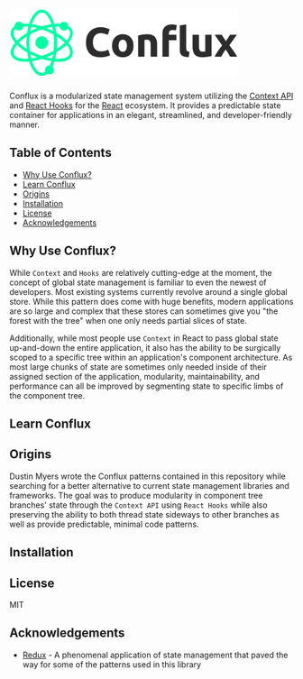 <h1><img src="./logo/conflux-logo.png" alt="Conflux library logo" height="120" aria-lable="Conflux library logo" /></h1>

Conflux is a modularized state management system utilizing the [Context API](https://reactjs.org/docs/context.html) and [React Hooks](https://reactjs.org/docs/hooks-intro.html) for the [React](https://reactjs.org/) ecosystem. It provides a predictable state container for applications in an elegant, streamlined, and developer-friendly manner.

## Table of Contents

- [Why Use Conflux?](#why-use-conflux)
- [Learn Conflux](#learn-conflux)
- [Origins](#origins)
- [Installation](#installation)
- [License](#license)
- [Acknowledgements](#acknowledgements)

## Why Use Conflux?

While `Context` and `Hooks` are relatively cutting-edge at the moment, the concept of global state management is familiar to even the newest of developers. Most existing systems currently revolve around a single global store. While this pattern does come with huge benefits, modern applications are so large and complex that these stores can sometimes give you "the forest with the tree" when one only needs partial slices of state.

Additionally, while most people use `Context` in React to pass global state up-and-down the entire application, it also has the ability to be surgically scoped to a specific tree within an application's component architecture. As most large chunks of state are sometimes only needed inside of their assigned section of the application, modularity, maintainability, and performance can all be improved by segmenting state to specific limbs of the component tree.

## Learn Conflux

## Origins

Dustin Myers wrote the Conflux patterns contained in this repository while searching for a better alternative to current state management libraries and frameworks. The goal was to produce modularity in component tree branches' state through the `Context API` using `React Hooks` while also preserving the ability to both thread state sideways to other branches as well as provide predictable, minimal code patterns.

## Installation

## License

MIT

## Acknowledgements

- [Redux](https://github.com/reduxjs/redux) - A phenomenal application of state management that paved the way for some of the patterns used in this library

